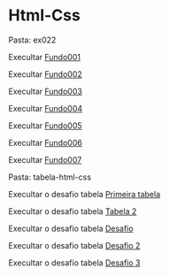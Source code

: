 # Html-Css

Pasta: ex022

Execultar <a href="https://kennedydjalma.github.io/html-css/ex022/fundo001">Fundo001</a>

Execultar <a href="https://kennedydjalma.github.io/html-css/ex022/fundo002">Fundo002</a>

Execultar <a href="https://kennedydjalma.github.io/html-css/ex022/fundo003">Fundo003</a>

Execultar <a href="https://kennedydjalma.github.io/html-css/ex022/fundo004">Fundo004</a>

Execultar <a href="https://kennedydjalma.github.io/html-css/ex022/fundo005">Fundo005</a>

Execultar <a href="https://kennedydjalma.github.io/html-css/ex022/fundo006">Fundo006</a>

Execultar <a href="https://kennedydjalma.github.io/html-css/ex022/fundo007">Fundo007</a>

Pasta: tabela-html-css

Execultar o desafio tabela <a href="https://kennedydjalma.github.io/html-css/tabela-html-css/">Primeira tabela</a>

Execultar o desafio tabela <a href="https://kennedydjalma.github.io/html-css/tabela-html-css/tabela2">Tabela 2</a>

Execultar o desafio tabela <a href="https://kennedydjalma.github.io/html-css/tabela-html-css/desafio">Desafio </a>

Execultar o desafio tabela <a href="https://kennedydjalma.github.io/html-css/tabela-html-css/desafio2">Desafio 2</a>

Execultar o desafio tabela <a href="https://kennedydjalma.github.io/html-css/tabela-html-css/desafio3">Desafio 3</a>